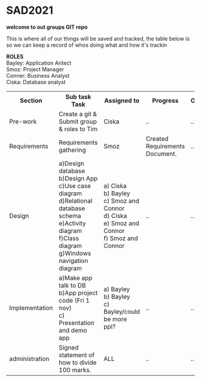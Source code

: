 # SAD2021
<b>
  welcome to out groups GIT repo 
</b> 

<p>
  This is where all of our things will be saved and tracked, the table below is so we can keep a record of whos doing what and how it's trackin
  
 </p> 
 
 <b> ROLES </b> <br>
 Bayley: Application Aritect <br>
 Smoz: Project Manager <br>
 Conner: Business Analyst <br>
 Ciska: Database analyst <br>
 
 
 <table>
  <tr>
    <th>Section </th>
    <th>Sub task Task</th>
    <th>Assigned to</th>
    <th>Progress</th>
    <th>Complete</th> 


  </tr>
  <tr>
    <td>Pre-work</td>
    <td>Create a git & Submit group & roles to Tim </td>
    <td>Ciska </td>
    <td> .. </td>
    <td> .. </td>
  </tr>
  
  <tr>
    <td>Requirements</td>
    <td>Requirements gathering  </td>
    <td>Smoz </td>
    <td>Created Requirements Document. </td>
    <td> .. </td>
  </tr>
  
  <tr>
    <td>Design</td>
    <td> a)Design database <br> b)Design App <br> c)Use case diagram <br> d)Relational database schema <br> e)Activity diagram  <br> f)Class diagram g)Windows navigation diagram </td>
    <td> a) Ciska <br> b) Bayley <br> c) Smoz and Connor <br> d) Ciska <br> e) Smoz and Connor <br> f) Smoz and Connor </td>
    <td> .. </td>
    <td> .. </td>
  </tr>
  
  <tr>
    <td>Implementation</td>
    <td>a)Make app talk to DB <br> b)App project code (Fri 1 nov)  <br> c) Presentation and demo app  </td>
    <td> a) Bayley <br> b) Bayley <br> c) Bayley/could be more ppl?</td>
    <td> .. </td>
    <td> .. </td>
  </tr>
  
  <tr>
    <td>administration</td>
    <td>Signed statement of how to divide 100 marks.   </td>
    <td> ALL </td>
    <td> .. </td>
    <td> .. </td>
  </tr>
  
  
  
  
  
  
</table>
